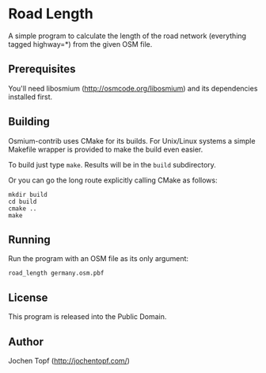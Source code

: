 
# Road Length

A simple program to calculate the length of the road network (everything tagged
highway=*) from the given OSM file.


## Prerequisites

You'll need libosmium (http://osmcode.org/libosmium) and its dependencies
installed first.


## Building

Osmium-contrib uses CMake for its builds. For Unix/Linux systems a simple
Makefile wrapper is provided to make the build even easier.

To build just type `make`. Results will be in the `build` subdirectory.

Or you can go the long route explicitly calling CMake as follows:

```
mkdir build
cd build
cmake ..
make
```


## Running

Run the program with an OSM file as its only argument:

`road_length germany.osm.pbf`


## License

This program is released into the Public Domain.


## Author

Jochen Topf (http://jochentopf.com/)

